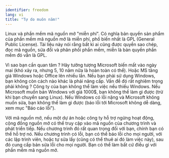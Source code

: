 ```yaml
---
identifier: freedom
lang: vi
title: "Tự do muôn năm!"
---
```


Linux và phần mềm mã nguồn mở "miễn phí". Có nghĩa bản quyền sản phẩm của phần 
mềm mã nguồn mở là miễn phí, phổ biến nhất là GPL (General Public License). 
Tài liệu này nói rằng bất kì ai cũng được quyền sao chép, đọc mã nguồn, 
sửa đổi và phân phối phần mềm, miễn là bản quyền phần mềm đó vẫn là GPL.

Vì sao bạn cần quan tâm ? Hãy tưởng tượng Microsoft biến mất vào ngày mai (khó xảy ra, 
nhưng 5, 10 năm nữa là hoàn toàn có thể). Hoặc MS tăng giá Windows hoặc Office lên nhiều lần. 
Nếu bạn phải sử dụng Windows, bạn không còn cách nào khác là phải nâng cấp. Vấn đề đó rất 
nghiêm trọng phải không ? Công ty của bạn không thể làm việc nếu thiếu Windows. Nếu Microsoft 
muốn bán Windows với giá 1000$, bạn không thể làm gì được (trừ khi bạn chuyển sang Linux). 
Nếu Windows có lỗi nặng và Microsoft không muốn sửa, bạn không thể làm gì được (báo lỗi tới 
Microsoft không dễ dàng, xem mục "Báo cáo lỗi").

Với mã nguồn mở, nếu một dự án hoặc công ty hỗ trợ ngừng hoạt động, cộng đồng nguồn 
mở có thể truy cập vào mã nguồn của chương trình và phát triển tiếp. Nếu chương trình đó rất 
quan trọng đối với bạn, chính bạn có thể hỗ trợ nó. Nếu chương trình có lỗi, bạn có thể 
báo lỗi cho mọi người, với các lập trình viên, hoặc tự sửa lấy (cũng có thể thuê ai đó làm 
việc này), sau đó cung cấp bản sửa lỗi cho mọi người. Bạn có thể làm bất cứ điều gì với 
phần mềm mã nguồn mở.




